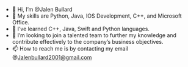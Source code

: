 - 👋 Hi, I’m @Jalen Bullard
- 👀 My skills are Python, Java, IOS Development, C++, and Microsoft Office.
- 🌱 I’ve learned C++, Java, Swift and Python languages.
- 💞️ I’m looking to join a talented team to further my knowledge and contribute effectively to the company’s business objectives.
- 📫 How to reach me is by contacting my email @Jalenbullard2001@gmail.com

<!---
Jalen-B001/Jalen-B001 is a ✨ special ✨ repository because its `README.md` (this file) appears on your GitHub profile.
You can click the Preview link to take a look at your changes.
--->
